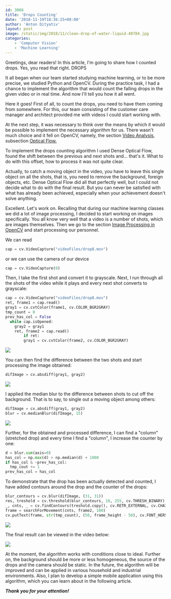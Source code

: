```yaml
---
id: 3066
title: 'Drops Counting'
date: '2018-11-19T18:36:25+08:00'
author: 'Anton Dityativ'
layout: post
image: /static/img/2018/11/clean-drop-of-water-liquid-40784.jpg
categories:
    - 'Computer Vision'
    - 'Machine Learning'
---
```


Greetings, dear readers! In this article, I'm going to share how I counted drops. Yes, you read that right. DROPS 

It all began when our team started studying machine learning, or to be more precise, we studied Python and OpenCV. During the practice task, I had a chance to implement the algorithm that would count the falling drops in the given video or in real time. And now I'll tell you how it all went.

Here it goes! First of all, to count the drops, you need to have them coming from somewhere. For this, our team consisting of the customer care manager and architect provided me with videos I could start working with.

At the next step, it was necessary to think over the means by which it would be possible to implement the necessary algorithm for us. There wasn't much choice and it fell on OpenCV, namely, the section [Video Analysis](https://opencv-python-tutroals.readthedocs.io/en/latest/py_tutorials/py_video/py_table_of_contents_video/py_table_of_contents_video.html#py-table-of-content-video), subsection [Optical Flow.](https://opencv-python-tutroals.readthedocs.io/en/latest/py_tutorials/py_video/py_lucas_kanade/py_lucas_kanade.html#lucas-kanade)

To implement the drops counting algorithm I used Dense Optical Flow, found the shift between the previous and next shots and… that's it. What to do with this offset, how to process it was not quite clear. 

Actually, to catch a moving object in the video, you have to leave this single object on all the shots, that is, you need to remove the background, foreign objects, etc. Dense Optical Flow did all that perfectly well, but I could not decide what to do with the final result. But you can never be satisfied with what has already been achieved, especially when your achievement doesn't solve anything.

Excellent. Let's work on. Recalling that during our machine learning classes we did a lot of image processing, I decided to start working on images specifically. You all know very well that a video is a number of shots, which are images themselves. Then we go to the section [Image Processing in OpenCV](https://opencv-python-tutroals.readthedocs.io/en/latest/py_tutorials/py_imgproc/py_table_of_contents_imgproc/py_table_of_contents_imgproc.html#) and start processing our personnel.

We can read 

```python
cap = cv.VideoCapture("videoFiles/drop8.mov")
```

or we can use the camera of our device 

```python
cap = cv.VideoCapture(0)
```

Then, I take the first shot and convert it to grayscale. Next, I run through all the shots of the video while it plays and every next shot converts to grayscale:

```python
cap = cv.VideoCapture("videoFiles/drop8.mov")
ret, frame1 = cap.read()
gray1 = cv.cvtColor(frame1, cv.COLOR_BGR2GRAY)
tmp_count = 0
prev_has_col = False
  while cap.isOpened:
    gray2 = gray1
    ret, frame2 = cap.read()
        if ret:
        gray1 = cv.cvtColor(frame2, cv.COLOR_BGR2GRAY)
```

[![](https://issart.com/blog/wp-content/uploads/2018/11/image.png)](https://issart.com/blog/wp-content/uploads/2018/11/image.png)

You can then find the difference between the two shots and start processing the image obtained:

```python
difImage = cv.absdiff(gray1, gray2)
```

[![](https://issart.com/blog/wp-content/uploads/2018/11/dif.png)](https://issart.com/blog/wp-content/uploads/2018/11/dif.png)

I applied the median blur to the difference between shots to cut off the background. That is to say, to single out a moving object among others:

```python
difImage = cv.absdiff(gray1, gray2)
blur = cv.medianBlur(difImage, 15)
```

[![](https://issart.com/blog/wp-content/uploads/2018/11/blur.png)](https://issart.com/blog/wp-content/uploads/2018/11/blur.png)

Further, for the obtained and processed difference, I can find a "column" (stretched drop) and every time I find a "column", I increase the counter by one:

```python
d = blur.sum(axis=0)
has_col = np.max(d) > np.median(d) + 1000
if has_col & ~prev_has_col:
  tmp_cout += 1
prev_has_col = has_col
```

To demonstrate that the drop has been actually detected and counted, I have added contours around the drop and the counter of the drops:

```python
blur_contours = cv.blur(difImage, (31, 31))
res, treshold = cv.threshold(blur_contours, 10, 255, cv.THRESH_BINARY)
_, cnts, _ = cv.findContours(treshold.copy(), cv.RETR_EXTERNAL, cv.CHAIN_APPROX_SIMPLE)
frame = searchForMovement(cnts, frame2, 100)
cv.putText(frame, str(tmp_count), (50, frame_height - 50), cv.FONT_HERSHEY_COMPLEX, 1.8, (0, 0, 255))
```

[![](https://issart.com/blog/wp-content/uploads/2018/11/7.png)](https://issart.com/blog/wp-content/uploads/2018/11/7.png)

The final result can be viewed in the video below:

[![](https://issart.com/blog/wp-content/uploads/2018/11/ezgif.com-video-to-gif.gif)](https://issart.com/blog/wp-content/uploads/2018/11/ezgif.com-video-to-gif.gif)

At the moment, the algorithm works with conditions close to ideal. Further on, the background should be more or less homogeneous, the source of the drops and the camera should be static. In the future, the algorithm will be improved and can be applied in various household and industrial environments. Also, I plan to develop a simple mobile application using this algorithm, which you can learn about in the following article.

***Thank you for your attention!***